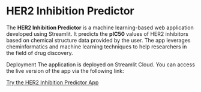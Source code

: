 # HER2 Inhibition Predictor

The **HER2 Inhibition Predictor** is a machine learning-based web application developed using Streamlit. It predicts the **pIC50** values of HER2 inhibitors based on chemical structure data provided by the user. The app leverages cheminformatics and machine learning techniques to help researchers in the field of drug discovery.

Deployment
The application is deployed on Streamlit Cloud. You can access the live version of the app via the following link:

[Try the HER2 Inhibition Predictor App](https://her2pred.streamlit.app)
